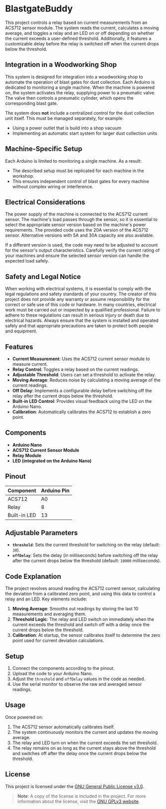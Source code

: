 # BlastgateBuddy

This project controls a relay based on current measurements from an ACS712 sensor module. The system reads the current, calculates a moving average, and toggles a relay and an LED on or off depending on whether the current exceeds a user-defined threshold. Additionally, it features a customizable delay before the relay is switched off when the current drops below the threshold.

## Integration in a Woodworking Shop

This system is designed for integration into a woodworking shop to automate the operation of blast gates for dust collection. Each Arduino is dedicated to monitoring a single machine. When the machine is powered on, the system activates the relay, supplying power to a pneumatic valve. The valve then controls a pneumatic cylinder, which opens the corresponding blast gate.

The system does **not** include a centralized control for the dust collection unit itself. This must be managed separately, for example:
- Using a power outlet that is build into a shop vacuum
- Implementing an automatic start system for larger dust collection units

## Machine-Specific Setup

Each Arduino is limited to monitoring a single machine. As a result:
- The described setup must be replicated for each machine in the workshop.
- This ensures independent control of blast gates for every machine without complex wiring or interference.

## Electrical Considerations

The power supply of the machine is connected to the ACS712 current sensor. The machine's load passes through the sensor, so it is essential to select the appropriate sensor version based on the machine's power requirements. The provided code uses the 20A version of the ACS712 sensor. Alternative versions with 5A and 30A capacity are also available. 

If a different version is used, the code may need to be adjusted to account for the sensor's output characteristics. Carefully verify the current rating of your machines and ensure the selected sensor version can handle the expected load safely.

## Safety and Legal Notice

When working with electrical systems, it is essential to comply with the legal regulations and safety standards of your country. The creator of this project does not provide any warranty or assume responsibility for the correct or safe use of this code or hardware. In many countries, electrical work must be carried out or inspected by a qualified professional. Failure to adhere to these regulations can result in serious injury or death due to electrical hazards. Always ensure that the system is installed and operated safely and that appropriate precautions are taken to protect both people and equipment.

## Features

- **Current Measurement**: Uses the ACS712 current sensor module to measure current.
- **Relay Control**: Toggles a relay based on the current readings.
- **Adjustable Threshold**: Users can set a threshold to activate the relay.
- **Moving Average**: Reduces noise by calculating a moving average of the current readings.
- **Off Delay**: Implements a configurable delay before switching off the relay after the current drops below the threshold.
- **Built-in LED Control**: Provides visual feedback using the LED on the Arduino Nano.
- **Calibration**: Automatically calibrates the ACS712 to establish a zero point.

## Components

- **Arduino Nano**
- **ACS712 Current Sensor Module**
- **Relay Module**
- **LED (integrated on the Arduino Nano)**

## Pinout

| Component      | Arduino Pin |
|----------------|-------------|
| ACS712         | A0          |
| Relay          | 8           |
| Built-in LED   | 13          |

## Adjustable Parameters

- **`threshold`**: Sets the current threshold for switching on the relay (default: `30`).
- **`offDelay`**: Sets the delay (in milliseconds) before switching off the relay after the current drops below the threshold (default: `10000` milliseconds).

## Code Explanation

The project revolves around reading the ACS712 current sensor, calculating the deviation from a calibrated zero point, and using this data to control a relay and an LED. Key elements include:

1. **Moving Average**: Smooths out readings by storing the last 10 measurements and averaging them.
2. **Threshold Logic**: The relay and LED switch on immediately when the current exceeds the threshold and switch off with a delay once the current drops below the threshold.
3. **Calibration**: At startup, the sensor calibrates itself to determine the zero point used for current deviation calculations.

## Setup

1. Connect the components according to the pinout.
2. Upload the code to your Arduino Nano.
3. Adjust the `threshold` and `offDelay` values in the code as needed.
4. Use the serial monitor to observe the raw and averaged sensor readings.

## Usage

Once powered on:

1. The ACS712 sensor automatically calibrates itself.
2. The system continuously monitors the current and updates the moving average.
3. The relay and LED turn on when the current exceeds the set threshold.
4. The relay remains on as long as the current stays above the threshold and switches off after the delay once the current drops below the threshold.

## License

This project is licensed under the [GNU General Public License v3.0](LICENSE).

> **Note**: A copy of the license is included in the project. For more information about the license, visit the [GNU GPLv3 website](https://www.gnu.org/licenses/gpl-3.0.html).
